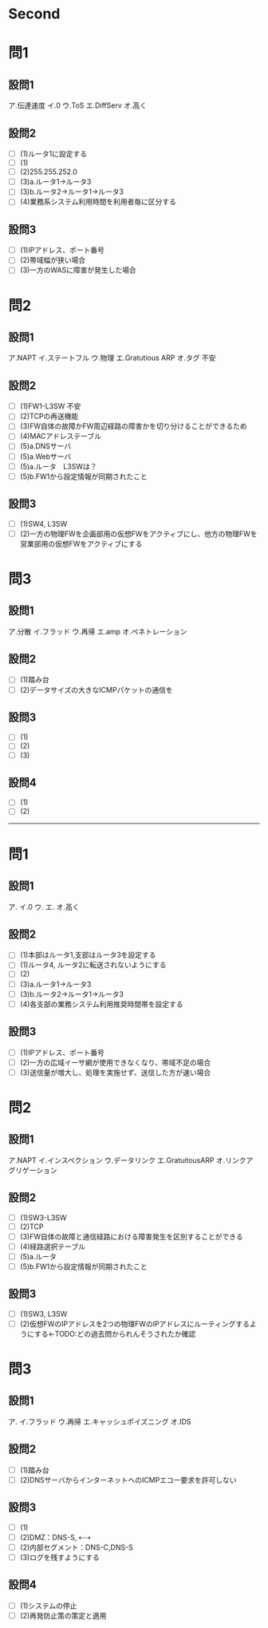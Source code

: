 # Second

# 問1

## 設問1

ア.伝達速度
イ.0
ウ.ToS
エ.DiffServ
オ.高く

## 設問2

- [ ] (1)ルータ1に設定する
- [ ] (1)
- [ ] (2)255.255.252.0
- [ ] (3)a.ルータ1→ルータ3
- [ ] (3)b.ルータ2→ルータ1→ルータ3
- [ ] (4)業務系システム利用時間を利用者毎に区分する

## 設問3

- [ ] (1)IPアドレス、ポート番号
- [ ] (2)帯域幅が狭い場合
- [ ] (3)一方のWASに障害が発生した場合

# 問2

## 設問1

ア.NAPT
イ.ステートフル
ウ.物理
エ.Gratutious ARP
オ.タグ 不安

## 設問2

- [ ] (1)FW1-L3SW 不安
- [ ] (2)TCPの再送機能
- [ ] (3)FW自体の故障かFW周辺経路の障害かを切り分けることができるため
- [ ] (4)MACアドレステーブル
- [ ] (5)a.DNSサーバ
- [ ] (5)a.Webサーバ
- [ ] (5)a.ルータ　L3SWは？
- [ ] (5)b.FW1から設定情報が同期されたこと

## 設問3

- [ ] (1)SW4, L3SW
- [ ] (2)一方の物理FWを企画部用の仮想FWをアクティブにし、他方の物理FWを営業部用の仮想FWをアクティブにする

# 問3

## 設問1

ア.分散
イ.フラッド
ウ.再帰
エ.amp
オ.ペネトレーション

## 設問2

- [ ] (1)踏み台
- [ ] (2)データサイズの大きなICMPパケットの通信を

## 設問3

- [ ] (1)
- [ ] (2)
- [ ] (3)

## 設問4

- [ ] (1)
- [ ] (2)

---

# 問1

## 設問1

ア.
イ.0
ウ.
エ.
オ.高く

## 設問2

- [ ] (1)本部はルータ1,支部はルータ3を設定する
- [ ] (1)ルータ4, ルータ2に転送されないようにする
- [ ] (2)
- [ ] (3)a.ルータ1→ルータ3
- [ ] (3)b.ルータ2→ルータ1→ルータ3
- [ ] (4)各支部の業務システム利用推奨時間帯を設定する

## 設問3

- [ ] (1)IPアドレス、ポート番号
- [ ] (2)一方の広域イーサ網が使用できなくなり、帯域不足の場合
- [ ] (3)送信量が増大し、処理を実施せず、送信した方が速い場合

# 問2

## 設問1

ア.NAPT
イ.インスペクション
ウ.データリンク
エ.GratuitousARP
オ.リンクアグリゲーション

## 設問2

- [ ] (1)SW3-L3SW
- [ ] (2)TCP
- [ ] (3)FW自体の故障と通信経路における障害発生を区別することができる
- [ ] (4)経路選択テーブル
- [ ] (5)a.ルータ
- [ ] (5)b.FW1から設定情報が同期されたこと

## 設問3

- [ ] (1)SW3, L3SW
- [ ] (2)仮想FWのIPアドレスを2つの物理FWのIPアドレスにルーティングするようにする←TODO:どの過去問かられんそうされたか確認

# 問3

## 設問1

ア.
イ.フラッド
ウ.再帰
エ.キャッシュポイズニング
オ.IDS

## 設問2

- [ ] (1)踏み台
- [ ] (2)DNSサーバからインターネットへのICMPエコー要求を許可しない

## 設問3

- [ ] (1)
- [ ] (2)DMZ：DNS-S, ⇠⇢
- [ ] (2)内部セグメント：DNS-C,DNS-S
- [ ] (3)ログを残すようにする

## 設問4

- [ ] (1)システムの停止
- [ ] (2)再発防止策の策定と適用
